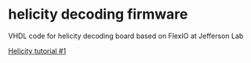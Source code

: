 # helicity decoding firmware
VHDL code for helicity decoding board based on FlexIO at Jefferson Lab

[Helicity tutorial #1](https://www.youtube.com/watch?v=ejH-US1TGbo)
